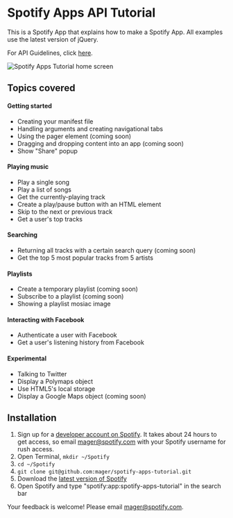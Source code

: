# Spotify Apps API Tutorial

This is a Spotify App that explains how to make a Spotify App. All examples use the latest version of jQuery.

For API Guidelines, click [here](http://developer.spotify.com/download/spotify-apps-api/guidelines/).

![Spotify Apps Tutorial home screen](https://github.com/mager/spotify-apps-tutorial/raw/master/img/spotify-apps-tutorial-v1.jpg)

## Topics covered

#### Getting started

 * Creating your manifest file
 * Handling arguments and creating navigational tabs
 * Using the pager element (coming soon)
 * Dragging and dropping content into an app (coming soon)
 * Show "Share" popup

#### Playing music

 * Play a single song
 * Play a list of songs
 * Get the currently-playing track
 * Create a play/pause button with an HTML element
 * Skip to the next or previous track
 * Get a user's top tracks

#### Searching

 * Returning all tracks with a certain search query (coming soon)
 * Get the top 5 most popular tracks from 5 artists

#### Playlists

 * Create a temporary playlist (coming soon)
 * Subscribe to a playlist (coming soon)
 * Showing a playlist mosiac image

#### Interacting with Facebook

 * Authenticate a user with Facebook
 * Get a user's listening history from Facebook

#### Experimental

 * Talking to Twitter
 * Display a Polymaps object
 * Use HTML5's local storage
 * Display a Google Maps object (coming soon)


## Installation

 1. Sign up for a [developer account on Spotify](http://developer.spotify.com/en/spotify-apps-api/developer-signup/). It takes about 24 hours to get access, so email mager@spotify.com with your Spotify username for rush access.
 2. Open Terminal, `mkdir ~/Spotify`
 3. `cd ~/Spotify`
 4. `git clone git@github.com:mager/spotify-apps-tutorial.git`
 5. Download the [latest version of Spotify](http://spotify.com/download)
 6. Open Spotify and type "spotify:app:spotify-apps-tutorial" in the search bar

Your feedback is welcome! Please email mager@spotify.com.
